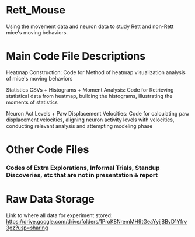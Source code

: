 # Rett_Mouse
Using the movement data and neuron data to study Rett and non-Rett mice's moving behaviors.

# Main Code File Descriptions
Heatmap Construction: Code for Method of heatmap visualization analysis of mice's moving behaviors

Statistics CSVs + Histograms + Moment Analysis: Code for Retrieving statistical data from heatmap, building the histograms, illustrating the moments of statistics

Neuron Act Levels + Paw Displacement Velocities: Code for calculating paw displacement velocities, aligning neuron activity levels with velocities, conducting relevant analysis and attempting modeling phase

# Other Code Files 
### Codes of Extra Explorations, Informal Trials, Standup Discoveries, etc that are not in presentation & report

# Raw Data Storage
Link to where all data for experiment stored: https://drive.google.com/drive/folders/1ProK8NremMH9tGeaYyjjBBvD1Yfrv3gz?usp=sharing
